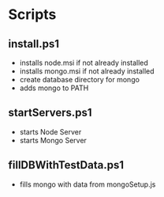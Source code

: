 # Scripts

## install.ps1
 - installs node.msi if not already installed
 - installs mongo.msi if not already installed
 - create database directory for mongo
 - adds mongo to PATH

## startServers.ps1
 - starts Node Server
 - starts Mongo Server

## fillDBWithTestData.ps1
 - fills mongo with data from mongoSetup.js